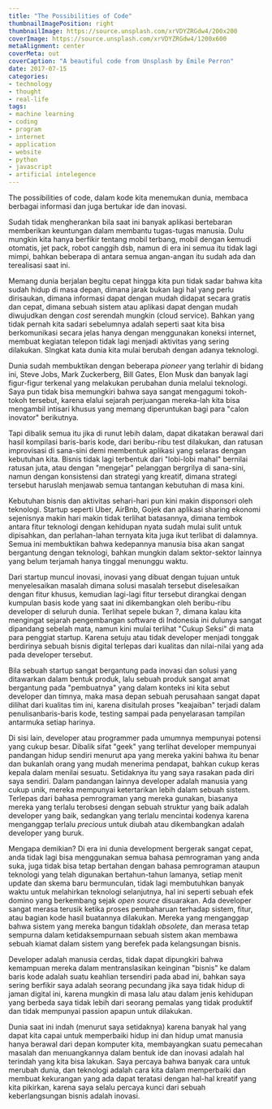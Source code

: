 ```yaml
---
title: "The Possibilities of Code"
thumbnailImagePosition: right
thumbnailImage: https://source.unsplash.com/xrVDYZRGdw4/200x200
coverImage: https://source.unsplash.com/xrVDYZRGdw4/1200x600
metaAlignment: center
coverMeta: out
coverCaption: "A beautiful code from Unsplash by Émile Perron"
date: 2017-07-15
categories:
- technology
- thought
- real-life
tags:
- machine learning
- coding
- program
- internet
- application
- website
- python
- javascript
- artificial intelegence
---
```

The possibilities of code, dalam kode kita menemukan dunia, membaca berbagai informasi dan juga bertukar ide dan inovasi.
<!--more-->

Sudah tidak mengherankan bila saat ini banyak aplikasi bertebaran memberikan keuntungan dalam membantu tugas-tugas manusia. Dulu mungkin kita hanya berfikir tentang mobil terbang, mobil dengan kemudi otomatis, jet pack, robot canggih dsb, namun di era ini semua itu tidak lagi mimpi, bahkan beberapa di antara semua angan-angan itu sudah ada dan terealisasi saat ini.

Memang dunia berjalan begitu cepat hingga kita pun tidak sadar bahwa kita sudah hidup di masa depan, dimana jarak bukan lagi hal yang perlu dirisaukan, dimana informasi dapat dengan mudah didapat secara gratis dan cepat, dimana sebuah sistem atau aplikasi dapat dengan mudah diwujudkan dengan *cost* serendah mungkin (cloud service). Bahkan yang tidak pernah kita sadari sebelumnya adalah seperti saat kita bisa berkomunikasi secara jelas hanya dengan menggunakan koneksi internet, membuat kegiatan telepon tidak lagi menjadi aktivitas yang sering dilakukan. SIngkat kata dunia kita mulai berubah dengan adanya teknologi.

Dunia sudah membuktikan dengan beberapa *pioneer* yang terlahir di bidang ini, Steve Jobs, Mark Zuckerberg, Bill Gates, Elon Musk dan banyak lagi figur-figur terkenal yang melakukan perubahan dunia melalui teknologi. Saya pun tidak bisa memungkiri bahwa saya sangat mengagumi tokoh-tokoh tersebut, karena elalui sejarah perjuangan mereka-lah kita bisa mengambil intisari khusus yang memang diperuntukan bagi para "calon inovator" berikutnya.

Tapi dibalik semua itu jika di runut lebih dalam, dapat dikatakan berawal dari hasil kompilasi baris-baris kode, dari beribu-ribu test dilakukan, dan ratusan improvisasi di sana-sini demi membentuk aplikasi yang selaras dengan kebutuhan kita. Bisnis tidak lagi terbentuk dari "lobi-lobi mahal" bernilai ratusan juta, atau dengan "mengejar" pelanggan bergrilya di sana-sini, namun dengan konsistensi dan strategi yang kreatif, dimana strategi tersebut haruslah menjawab semua tantangan kebutuhan di masa kini.

Kebutuhan bisnis dan aktivitas sehari-hari pun kini makin disponsori oleh teknologi. Startup seperti Uber, AirBnb, Gojek dan aplikasi sharing ekonomi sejenisnya makin hari makin tidak terlihat batasannya, dimana tembok antara fitur teknologi dengan kehidupan nyata sudah mulai sulit untuk dipisahkan, dan perlahan-lahan ternyata kita juga ikut terlibat di dalamnya. Semua ini membuktikan bahwa kedepannya manusia bisa akan sangat bergantung dengan teknologi, bahkan mungkin dalam sektor-sektor lainnya yang belum terjamah hanya tinggal menunggu waktu.

Dari startup muncul inovasi, inovasi yang dibuat dengan tujuan untuk menyelesaikan masalah dimana solusi masalah tersebut diselesaikan dengan fitur khusus, kemudian lagi-lagi fitur tersebut dirangkai dengan kumpulan basis kode yang saat ini dikembangkan oleh beribu-ribu developer di seluruh dunia. Terlihat sepele bukan ?, dimana kalau kita mengingat sejarah pengembangan software di Indonesia ini dulunya sangat dipandang sebelah mata, namun kini mulai terlihat "Cukup Seksi" di mata para penggiat startup. Karena setuju atau tidak developer menjadi tonggak berdirinya sebuah bisnis digital terlepas dari kualitas dan nilai-nilai yang ada pada developer tersebut.

Bila sebuah startup sangat bergantung pada inovasi dan solusi yang ditawarkan dalam bentuk produk, lalu sebuah produk sangat amat bergantung pada "pembuatnya" yang dalam konteks ini kita sebut developer dan timnya, maka masa depan sebuah perusahaan sangat dapat dilihat dari kualitas tim ini, karena disitulah proses "keajaiban" terjadi dalam penulisanbaris-baris kode, testing sampai pada penyelarasan tampilan antarmuka setiap harinya.

Di sisi lain, developer atau programmer pada umumnya mempunyai potensi yang cukup besar. Dibalik sifat "geek" yang terlihat developer mempunyai pandangan hidup sendiri menurut apa yang mereka yakini bahwa itu benar dan bukanlah orang yang mudah menerima pendapat, bahkan cukup keras kepala dalam menilai sesuatu. Setidaknya itu yang saya rasakan pada diri saya sendiri. Dalam pandangan lainnya developer adalah manusia yang cukup unik, mereka mempunyai ketertarikan lebih dalam sebuah sistem. Terlepas dari bahasa pemrograman yang mereka gunakan, biasanya mereka yang terlalu terobsesi dengan sebuah struktur yang baik adalah developer yang baik, sedangkan yang terlalu mencintai kodenya karena menganggap terlalu *precious* untuk diubah atau dikembangkan adalah developer yang buruk.

Mengapa demikian? Di era ini dunia development bergerak sangat cepat, anda tidak lagi bisa menggunakan semua bahasa pemrograman yang anda suka, juga tidak bisa tetap bertahan dengan bahasa pemrograman ataupun teknologi yang telah digunakan bertahun-tahun lamanya, setiap menit update dan skema baru bermunculan, tidak lagi membutuhkan banyak waktu untuk melahirkan teknologi selanjutnya, hal ini seperti sebuah efek domino yang berkembang sejak *open source* disuarakan. Ada developer sangat merasa terusik ketika proses pembaharuan terhadap sistem, fitur, atau bagian kode hasil buatannya dilakukan. Mereka yang menganggap bahwa sistem yang mereka bangun tidaklah *obsolete*, dan merasa tetap sempurna dalam ketidaksempurnaan sebuah sistem akan membawa sebuah kiamat dalam sistem yang berefek pada kelangsungan bisnis. 

Developer adalah manusia cerdas, tidak dapat dipungkiri bahwa kemampuan mereka dalam mentranslasikan keinginan "bisnis" ke dalam baris kode adalah suatu keahlian tersendiri pada abad ini, bahkan saya sering berfikir saya adalah seorang pecundang jika saya tidak hidup di jaman digital ini, karena mungkin di masa lalu atau dalam jenis kehidupan yang berbeda saya tidak lebih dari seorang pemalas yang tidak produktif dan tidak mempunyai passion apapun untuk dilakukan.

Dunia saat ini indah (menurut saya setidaknya) karena banyak hal yang dapat kita capai untuk memperbaiki hidup ini dan hidup umat manusia hanya berawal dari depan komputer kita, membayangkan suatu pemecahan masalah dan menuangkannya dalam bentuk ide dan inovasi adalah hal terindah yang kita bisa lakukan. Saya percaya bahwa banyak cara untuk merubah dunia, dan teknologi adalah cara kita dalam memperbaiki dan membuat kekurangan yang ada dapat teratasi dengan hal-hal kreatif yang kita pikirkan, karena saya selalu percaya kunci dari sebuah keberlangsungan bisnis adalah inovasi.

